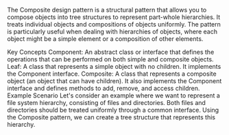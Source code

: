 
The Composite design pattern is a structural pattern that allows you to compose objects into tree structures to represent part-whole hierarchies. It treats individual objects and compositions of objects uniformly. The pattern is particularly useful when dealing with hierarchies of objects, where each object might be a simple element or a composition of other elements.

Key Concepts
Component: An abstract class or interface that defines the operations that can be performed on both simple and composite objects.
Leaf: A class that represents a simple object with no children. It implements the Component interface.
Composite: A class that represents a composite object (an object that can have children). It also implements the Component interface and defines methods to add, remove, and access children.
Example Scenario
Let's consider an example where we want to represent a file system hierarchy, consisting of files and directories. Both files and directories should be treated uniformly through a common interface. Using the Composite pattern, we can create a tree structure that represents this hierarchy.